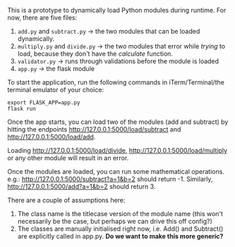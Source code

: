 This is a prototype to dynamically load Python modules during runtime. For now,
there are five files:

1. `add.py` and `subtract.py` -> the two modules that can be loaded dynamically.
2. `multiply.py` and `divide.py` -> the two modules that error while _trying_ to
   load, because they don't have the _calculate_ function.
3. `validator.py` -> runs through validations before the module is loaded
4. `app.py` -> the flask module

To start the application, run the following commands in iTerm/Terminal/the
terminal emulator of your choice:
```
export FLASK_APP=app.py
flask run
```
Once the app starts, you can load two of the modules (add and subtract) by
hitting the endpoints http://127.0.0.1:5000/load/subtract and
http://127.0.0.1:5000/load/add. 

Loading http://127.0.0.1:5000/load/divide, http://127.0.0.1:5000/load/multiply
or any other module will result in an error. 

Once the modules are loaded, you can run some mathematical operations. 
e.g.: http://127.0.0.1:5000/subtract?a=1&b=2 should return -1. 
Similarly, http://127.0.0.1:5000/add?a=1&b=2 should return 3. 

There are a couple of assumptions here:
1. The class name is the titlecase version of the module name (this won't
   necessarily be the case, but perhaps we can drive this off config?)
2. The classes are manually initialised right now, i.e. Add() and Subtract() are
   explicitly called in app.py. **Do we want to make this more generic?**
